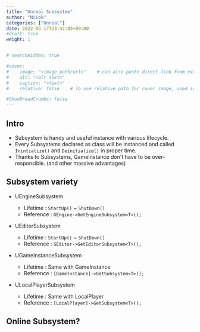 ```yaml
---
title: "Unreal Subsystem"
author: "Niiok"
categories: ["Unreal"]
date: 2022-03-17T23:42:05+09:00
#draft: true
weight: 1


# searchHidden: true

#cover:
#    image: "<image path/url>"    # can also paste direct link from external site
#    alt: "<alt text>"
#    caption: "<text>"
#    relative: false 	# To use relative path for cover image, used in hugo Page-bundles

#ShowBreadCrumbs: false
---
```


## Intro
- Subsystem is handy and useful instance with various lifecycle.
- Every Subsystems declared as class will be instanced and called `Inintialize()` and `Deinitialize()` in proper time.
- Thanks to Subsystems, GameInstance don't have to be over-responsible. (and other massive advantages)


## Subsystem variety
- UEngineSubsystem
  - Lifetime : `StartUp()` ~ `ShutDown()`
  - Reference : `GEngine->GetEngineSubsystem<T>();`

- UEditorSubsystem
  - Lifetime : `StartUp()` ~ `ShutDown()`
  - Reference : `GEditor->GetEditorSubsystem<T>();`
  
- UGameInstanceSubsystem
  - Lifetime : Same with GameInstance
  - Reference : `[GameInstance]->GetSubsystem<T>();`

- ULocalPlayerSubsystem
  - Lifetime : Same with LocalPlayer
  - Reference : `[LocalPlayer]->GetSubsystem<T>();`


## Online Subsystem?
